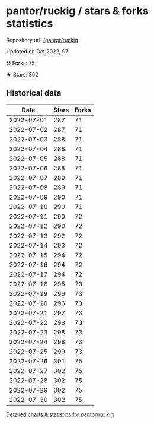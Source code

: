# pantor/ruckig / stars & forks statistics

Repository url: [/pantor/ruckig](https://github.com/pantor/ruckig)

Updated on Oct 2022, 07

☋ Forks: 75

★ Stars: 302

## Historical data
| Date | Stars | Forks |
|------|-------|-------|
| 2022-07-01 | 287 | 71 | 
| 2022-07-02 | 287 | 71 | 
| 2022-07-03 | 288 | 71 | 
| 2022-07-04 | 288 | 71 | 
| 2022-07-05 | 288 | 71 | 
| 2022-07-06 | 288 | 71 | 
| 2022-07-07 | 289 | 71 | 
| 2022-07-08 | 289 | 71 | 
| 2022-07-09 | 290 | 71 | 
| 2022-07-10 | 290 | 71 | 
| 2022-07-11 | 290 | 72 | 
| 2022-07-12 | 290 | 72 | 
| 2022-07-13 | 292 | 72 | 
| 2022-07-14 | 293 | 72 | 
| 2022-07-15 | 294 | 72 | 
| 2022-07-16 | 294 | 72 | 
| 2022-07-17 | 294 | 72 | 
| 2022-07-18 | 295 | 73 | 
| 2022-07-19 | 296 | 73 | 
| 2022-07-20 | 296 | 73 | 
| 2022-07-21 | 297 | 73 | 
| 2022-07-22 | 298 | 73 | 
| 2022-07-23 | 298 | 73 | 
| 2022-07-24 | 298 | 73 | 
| 2022-07-25 | 299 | 73 | 
| 2022-07-26 | 301 | 75 | 
| 2022-07-27 | 302 | 75 | 
| 2022-07-28 | 302 | 75 | 
| 2022-07-29 | 302 | 75 | 
| 2022-07-30 | 302 | 75 | 


[Detailed charts & statistics for pantor/ruckig](https://reviewgithub.com/rep/pantor/ruckig)
